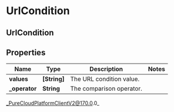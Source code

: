 # UrlCondition

## UrlCondition

## Properties

|Name | Type | Description | Notes|
|------------ | ------------- | ------------- | -------------|
| **values** | **[String]** | The URL condition value. | |
| **_operator** | **String** | The comparison operator. | |



_PureCloudPlatformClientV2@170.0.0_
